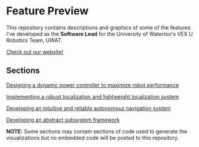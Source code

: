 # Feature Preview

This repository contains descriptions and graphics of some of the features I've developed as the **Software Lead** for the University of Waterloo's VEX U Robotics Team, UWAT. 

[Check out our website!](https://www.uwvexu.ca/)

## Sections

[Designing a dynamic power controller to maximize robot performance](power/README.md)

[Implementing a robust localization and lightweight localization system](localization/README.md)

[Developing an intuitive and reliable autonomous navigation system](navigation/README.md)

[Developing an abstract subsystem framework](subsystems/README.md)

**NOTE:**
Some sections may contain sections of code used to generate the visualizations but no embedded code will be posted to this repository.

